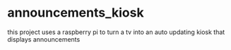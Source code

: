 # announcements_kiosk
this project uses a raspberry pi to turn a tv into an auto updating kiosk that displays announcements 
